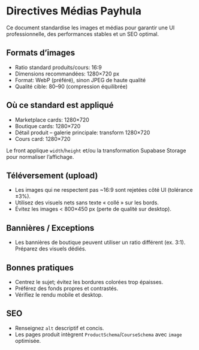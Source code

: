 # Directives Médias Payhula

Ce document standardise les images et médias pour garantir une UI professionnelle, des performances stables et un SEO optimal.

## Formats d’images

- Ratio standard produits/cours: 16:9
- Dimensions recommandées: 1280×720 px
- Format: WebP (préféré), sinon JPEG de haute qualité
- Qualité cible: 80–90 (compression équilibrée)

## Où ce standard est appliqué

- Marketplace cards: 1280×720
- Boutique cards: 1280×720
- Détail produit – galerie principale: transform 1280×720
- Cours card: 1280×720

Le front applique `width`/`height` et/ou la transformation Supabase Storage pour normaliser l’affichage.

## Téléversement (upload)

- Les images qui ne respectent pas ~16:9 sont rejetées côté UI (tolérance ±3%).
- Utilisez des visuels nets sans texte « collé » sur les bords.
- Évitez les images < 800×450 px (perte de qualité sur desktop).

## Bannières / Exceptions

- Les bannières de boutique peuvent utiliser un ratio différent (ex. 3:1). Préparez des visuels dédiés.

## Bonnes pratiques

- Centrez le sujet; évitez les bordures colorées trop épaisses.
- Préférez des fonds propres et contrastés.
- Vérifiez le rendu mobile et desktop.

## SEO

- Renseignez `alt` descriptif et concis.
- Les pages produit intègrent `ProductSchema`/`CourseSchema` avec `image` optimisée.

